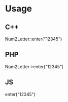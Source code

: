 # Usage

## C++
Num2Letter::enter("12345")

## PHP
Num2Letter->enter("12345")

## JS
enter("12345")
